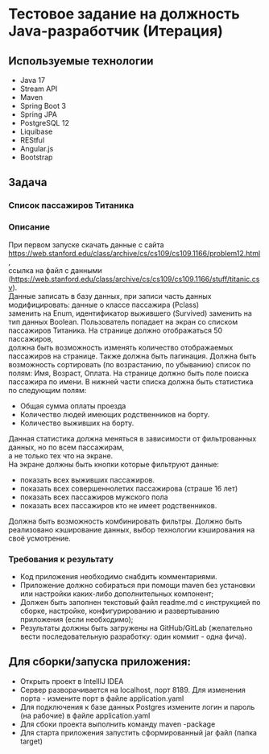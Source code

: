 # Тестовое задание на должность Java-разработчик (Итерация)

## Используемые технологии
- Java 17
- Stream API 
- Maven 
- Spring Boot  3
- Spring JPA 
- PostgreSQL 12
- Liquibase 
- REStful 
- Angular.js
- Bootstrap 

## Задача
### Список пассажиров Титаника
### Описание 
При первом запуске скачать данные с сайта https://web.stanford.edu/class/archive/cs/cs109/cs109.1166/problem12.html, \
ссылка на файл с данными (https://web.stanford.edu/class/archive/cs/cs109/cs109.1166/stuff/titanic.csv). \
Данные записать в базу данных, при записи часть данных модифицировать: данные о классе пассажира (Pclass) \
заменить на Enum, идентификатор выжившего (Survived) заменить на тип данных Boolean.
Пользователь попадает на экран со списком пассажиров Титаника. На странице должно отображаться 50 пассажиров,\
должна быть возможность изменять количество отображаемых пассажиров на странице. Также должна быть пагинация.
Должна быть возможность сортировать (по возрастанию, по убыванию) список по полям: Имя, Возраст, Оплата.
На странице должно быть поле поиска пассажира по имени.
В нижней части списка должна быть статистика по следующим полям:
- Общая сумма оплаты проезда
- Количество людей имеющих родственников на борту.
- Количество выживших на борту. 

Данная статистика должна меняться в зависимости от фильтрованных данных, но по всем пассажирам, \
а не только тех что на экране. \
На экране должны быть кнопки которые фильтруют данные:
- показать всех выживших пассажиров.
- показать всех совершеннолетих пассажирова (страше 16 лет)
- показать всех пассажиров мужского пола
- показать всех пассажиров кто не имеет родственников. 

Должна быть возможность комбинировать фильтры.
Должно быть реализовано кэширование данных, выбор технологии кэширования на своё усмотрение.

### Требования к результату
- Код приложения необходимо снабдить комментариями.
- Приложение должно собираться при помощи maven без установки или настройки каких-либо дополнительных компонент;
- Должен быть заполнен текстовый файл readme.md с инструкцией по сборке, настройке, конфигурированию и развертыванию приложения (если необходимо);
- Результаты должны быть загружены на GitHub/GitLab (желательно вести последовательную разработку: один коммит - одна фича).

## Для сборки/запуска приложения:
- Открыть проект в IntellIJ IDEA 
- Сервер разворачивается на localhost, порт 8189. Для изменения порта - измените порт в файле application.yaml
- Для подключения к базе данных Postgres измените логин и пароль (на рабочие) в файле application.yaml
- Для сбоки проекта выполнить команду maven -package
- Для старта приложения запустить сформированный jar файл (папка target)

